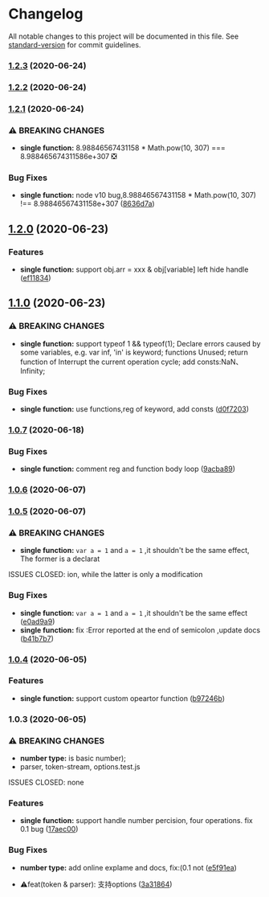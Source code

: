 # Changelog

All notable changes to this project will be documented in this file. See [standard-version](https://github.com/conventional-changelog/standard-version) for commit guidelines.

### [1.2.3](https://github.com/yzw7489757/ceval/compare/v1.2.2...v1.2.3) (2020-06-24)

### [1.2.2](https://github.com/yzw7489757/ceval/compare/v1.2.1...v1.2.2) (2020-06-24)

### [1.2.1](https://github.com/yzw7489757/ceval/compare/v1.2.0...v1.2.1) (2020-06-24)


### ⚠ BREAKING CHANGES

* **single function:** 8.98846567431158 * Math.pow(10, 307) === 8.988465674311586e+307 ❎

### Bug Fixes

* **single function:** node v10 bug,8.98846567431158 * Math.pow(10, 307) !==  8.98846567431158e+307 ([8636d7a](https://github.com/yzw7489757/ceval/commit/8636d7a353587b07b14985c9b001e894d2c931d5))

## [1.2.0](https://github.com/yzw7489757/ceval/compare/v1.1.0...v1.2.0) (2020-06-23)


### Features

* **single function:** support obj.arr = xxx & obj[variable] left hide handle ([ef11834](https://github.com/yzw7489757/ceval/commit/ef118342050192743a7313dc860381e6d8843e55))

## [1.1.0](https://github.com/yzw7489757/ceval/compare/v1.0.7...v1.1.0) (2020-06-23)


### ⚠ BREAKING CHANGES

* **single function:** support typeof 1 && typeof(1); Declare errors caused by some variables, e.g. var inf, 'in' is
keyword; functions Unused; return function of Interrupt the current operation cycle;
 add
consts:NaN、Infinity;

### Bug Fixes

* **single function:** use functions,reg of keyword, add consts ([d0f7203](https://github.com/yzw7489757/ceval/commit/d0f72032fb6d1b1e97926d6ae9c2a9449b4f16bd))

### [1.0.7](https://github.com/yzw7489757/ceval/compare/v1.0.6...v1.0.7) (2020-06-18)


### Bug Fixes

* **single function:** comment reg and function body loop ([9acba89](https://github.com/yzw7489757/ceval/commit/9acba89bd4125344d2c97892440ee20a0cd5a020))

### [1.0.6](https://github.com/yzw7489757/ceval/compare/v1.0.5...v1.0.6) (2020-06-07)

### [1.0.5](https://github.com/yzw7489757/ceval/compare/v1.0.4...v1.0.5) (2020-06-07)


### ⚠ BREAKING CHANGES

* **single function:** `var a = 1` and `a = 1` ,it shouldn't be the same effect, The former is a declarat

ISSUES CLOSED:  ion, while the latter is only a modification

### Bug Fixes

* **single function:** `var a = 1` and `a = 1` ,it shouldn't be the same effect ([e0ad9a9](https://github.com/yzw7489757/ceval/commit/e0ad9a98b468f26d33c3e3114bdc0a20cabd15a5))
* **single function:** fix :Error reported at the end of semicolon ,update docs ([b41b7b7](https://github.com/yzw7489757/ceval/commit/b41b7b781817bc3e8f4312f0fbcb699b3eed31bc))

### [1.0.4](https://github.com/yzw7489757/ceval/compare/v1.0.3...v1.0.4) (2020-06-05)


### Features

* **single function:** support custom opeartor function ([b97246b](https://github.com/yzw7489757/ceval/commit/b97246bfdcf08b61b6c5690697f49ebbef327392))

### 1.0.3 (2020-06-05)


### ⚠ BREAKING CHANGES

* **number type:** is basic number);
* parser, token-stream, options.test.js

ISSUES CLOSED:  none

### Features

* **single function:** support handle number percision, four operations. fix 0.1 bug ([17aec00](https://github.com/yzw7489757/ceval/commit/17aec009d29ddf6a8c132a56dc5eb2aa36aa5192))


### Bug Fixes

* **number type:** add online explame and docs, fix:(0.1 not ([e5f91ea](https://github.com/yzw7489757/ceval/commit/e5f91ea4bbc65a0a2bca5e3fbec7ce9976c837e5))


* ⚠️feat(token & parser): 支持options ([3a31864](https://github.com/yzw7489757/ceval/commit/3a318649c75a9f4cbac8a8f353d550407715fd3f))
